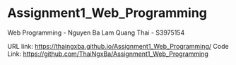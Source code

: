 # Assignment1_Web_Programming
Web Programming - Nguyen Ba Lam Quang Thai - S3975154

URL link: https://thaingxba.github.io/Assignment1_Web_Programming/
Code Link: https://github.com/ThaiNgxBa/Assignment1_Web_Programming
